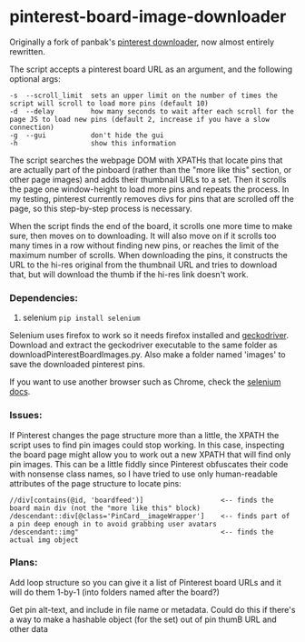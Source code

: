 # pinterest-board-image-downloader
Originally a fork of panbak's [pinterest downloader](https://github.com/panbak/pinterest-board-image-downloader), now almost entirely rewritten. 


The script accepts a pinterest board URL as an argument, and the following optional args:

    -s  --scroll_limit  sets an upper limit on the number of times the script will scroll to load more pins (default 10)
    -d  --delay         how many seconds to wait after each scroll for the page JS to load new pins (default 2, increase if you have a slow connection)
    -g  --gui           don't hide the gui
    -h                  show this information
    
The script searches the webpage DOM with XPATHs that locate pins that are actually part of the pinboard (rather than the "more like this" section, or other page images) and adds their thumbnail URLs to a set. Then it scrolls the page one window-height to load more pins and repeats the process. In my testing, pinterest currently removes divs for pins that are scrolled off the page, so this step-by-step process is necessary.

When the script finds the end of the board, it scrolls one more time to make sure, then moves on to downloading. It will also move on if it scrolls too many times in a row without finding new pins, or reaches the limit of the maximum number of scrolls. When downloading the pins, it constructs the URL to the hi-res original from the thumbnail URL and tries to download that, but will download the thumb if the hi-res link doesn't work.

### Dependencies: 
  1.  selenium `pip install selenium`
  
Selenium uses firefox to work so it needs firefox installed and [geckodriver](https://github.com/mozilla/geckodriver/releases). Download and extract the geckodriver executable to the same folder as downloadPinterestBoardImages.py.
Also make a folder named 'images' to save the downloaded pinterest pins.

If you want to use another browser such as Chrome, check the [selenium docs](https://selenium-python.readthedocs.io/installation.html).

### Issues:
If Pinterest changes the page structure more than a little, the XPATH the script uses to find pin images could stop working. In this case, inspecting the board page might allow you to work out a new XPATH that will find only pin images. This can be a little fiddly since Pinterest obfuscates their code with nonsense class names, so I have tried to use only human-readable attributes of the page structure to locate pins:

    //div[contains(@id, 'boardfeed')]                   <-- finds the board main div (not the "more like this" block)
    /descendant::div[@class='PinCard__imageWrapper']    <-- finds part of a pin deep enough in to avoid grabbing user avatars
    /descendant::img"                                   <-- finds the actual img object

### Plans:
Add loop structure so you can give it a list of Pinterest board URLs and it will do them 1-by-1 (into folders named after the board?)

Get pin alt-text, and include in file name or metadata. Could do this if there's a way to make a hashable object (for the set) out of pin thumB URL and other data
